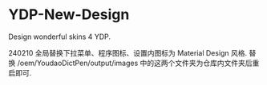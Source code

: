 # YDP-New-Design
Design wonderful skins 4 YDP.

240210
全局替换下拉菜单、程序图标、设置内图标为 Material Design 风格.
替换 /oem/YoudaoDictPen/output/images 中的这两个文件夹为仓库内文件夹后重启即可.
